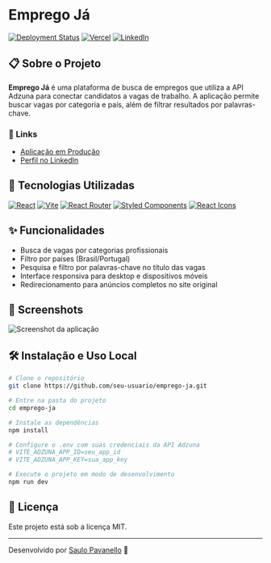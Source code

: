 # Emprego Já

[![Deployment Status](https://img.shields.io/badge/deployment-online-brightgreen)](https://emprego-ja.vercel.app)
[![Vercel](https://img.shields.io/badge/vercel-%23000000.svg?style=for-the-badge&logo=vercel&logoColor=white)](https://emprego-ja.vercel.app)
[![LinkedIn](https://img.shields.io/badge/linkedin-%230077B5.svg?style=for-the-badge&logo=linkedin&logoColor=white)](https://www.linkedin.com/in/saulopavanello/)

## 📋 Sobre o Projeto

**Emprego Já** é uma plataforma de busca de empregos que utiliza a API Adzuna para conectar candidatos a vagas de trabalho. A aplicação permite buscar vagas por categoria e país, além de filtrar resultados por palavras-chave.

### 🔗 Links

- [Aplicação em Produção](https://emprego-ja.vercel.app)
- [Perfil no LinkedIn](https://www.linkedin.com/in/saulopavanello/)

## 🚀 Tecnologias Utilizadas

[![React](https://img.shields.io/badge/React-61DAFB?style=for-the-badge&logo=react&logoColor=black)](https://react.dev/)
[![Vite](https://img.shields.io/badge/Vite-646CFF?style=for-the-badge&logo=vite&logoColor=white)](https://vitejs.dev/)
[![React Router](https://img.shields.io/badge/React_Router-CA4245?style=for-the-badge&logo=react-router&logoColor=white)](https://reactrouter.com/)
[![Styled Components](https://img.shields.io/badge/styled--components-DB7093?style=for-the-badge&logo=styled-components&logoColor=white)](https://styled-components.com/)
[![React Icons](https://img.shields.io/badge/React_Icons-61DAFB?style=for-the-badge&logo=react&logoColor=black)](https://react-icons.github.io/react-icons/)

## ✨ Funcionalidades

- Busca de vagas por categorias profissionais
- Filtro por países (Brasil/Portugal)
- Pesquisa e filtro por palavras-chave no título das vagas
- Interface responsiva para desktop e dispositivos móveis
- Redirecionamento para anúncios completos no site original

## 📸 Screenshots

![Screenshot da aplicação](https://via.placeholder.com/800x400?text=Emprego+Já+Screenshot)

## 🛠️ Instalação e Uso Local

```bash
# Clone o repositório
git clone https://github.com/seu-usuario/emprego-ja.git

# Entre na pasta do projeto
cd emprego-ja

# Instale as dependências
npm install

# Configure o .env com suas credenciais da API Adzuna
# VITE_ADZUNA_APP_ID=seu_app_id
# VITE_ADZUNA_APP_KEY=sua_app_key

# Execute o projeto em modo de desenvolvimento
npm run dev
```

## 📄 Licença

Este projeto está sob a licença MIT.

---

Desenvolvido por [Saulo Pavanello](https://www.linkedin.com/in/saulopavanello/) 👋
